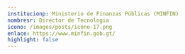 ```yaml
---
institucionp: Ministerio de Finanzas Públicas (MINFIN)
nombresr: Director de Tecnologia
icono: /images/posts/icono-17.png
enlace: https://www.minfin.gob.gt/
highlight: false
---
```

